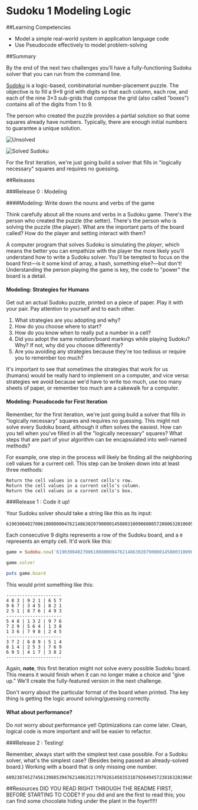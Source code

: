 # Sudoku 1 Modeling Logic

##Learning Competencies

* Model a simple real-world system in application language code
* Use Pseudocode effectively to model problem-solving

##Summary

By the end of the next two challenges you'll have a fully-functioning Sudoku solver that you can run from the command line.

[Sudoku](http://en.wikipedia.org/wiki/Sudoku) is a logic-based, combinatorial number-placement puzzle. The objective is to fill a 9×9 grid with digits so that each column, each row, and each of the nine 3×3 sub-grids that compose the grid (also called "boxes") contains all of the digits from 1 to 9.

The person who created the puzzle provides a partial solution so that some squares already have numbers. Typically, there are enough initial numbers to guarantee a unique solution.

![Unsolved](http://upload.wikimedia.org/wikipedia/commons/thumb/f/ff/Sudoku-by-L2G-20050714.svg/250px-Sudoku-by-L2G-20050714.svg.png)

![Solved Sudoku](http://upload.wikimedia.org/wikipedia/commons/thumb/3/31/Sudoku-by-L2G-20050714_solution.svg/250px-Sudoku-by-L2G-20050714_solution.svg.png)

For the first iteration, we're just going build a solver that fills in "logically necessary" squares and requires no guessing.

##Releases

###Release 0 : Modeling

####Modeling: Write down the nouns and verbs of the game

Think carefully about all the nouns and verbs in a Sudoku game. There's the person who created the puzzle (the setter). There's the person who is solving the puzzle (the player). What are the important parts of the board called? How do the player and setting interact with them?

A computer program that solves Sudoku is simulating the *player*, which means the better you can empathize with the player the more likely you'll understand how to write a Sudoku solver. You'll be tempted to focus on the board first—is it some kind of array, a hash, something else?—but don't! Understanding the person playing the game is key, the code to "power" the board is a detail.

#### Modeling: Strategies for Humans

Get out an actual Sudoku puzzle, printed on a piece of paper. Play it with your pair. Pay attention to yourself and to each other.

1. What strategies are you adopting and why?
2. How do you choose where to start?
3. How do you know when to really put a number in a cell?
4. Did you adopt the same notation/board markings while playing Sudoku? Why? If not, why did you choose differently?
5. Are you avoiding any strategies because they're too tedious or require you to remember too much?

It's important to see that sometimes the strategies that work for us (humans) would be really hard to implement on a computer, and vice versa: strategies we avoid because we'd have to write too much, use too many sheets of paper, or remember too much are a cakewalk for a computer.

#### Modeling: Pseudocode for First Iteration

Remember, for the first iteration, we're just going build a solver that fills in "logically necessary" squares and requires no guessing. This might not solve every Sudoku board, although it often solves the easiest. How can you tell when you've filled in all the "logically necessary" squares? What steps that are part of your algorithm can be encapsulated into well-named methods?

For example, one step in the process will likely be finding all the neighboring cell values for a current cell. This step can be broken down into at least three methods:

    Return the cell values in a current cells's row.
    Return the cell values in a current cells's column.
    Return the cell values in a current cells's box.


###Release 1 :  Code it up!

Your Sudoku solver should take a string like this as its input:

```text
619030040270061008000047621486302079000014580031009060005720806320106057160400030
```

Each consecutive 9 digits represents a row of the Sudoku board, and a `0` represents an empty cell. It'd work like this:

```ruby
game = Sudoku.new('619030040270061008000047621486302079000014580031009060005720806320106057160400030')

game.solve!

puts game.board
```


This would print something like this:

```text
---------------------
4 8 3 | 9 2 1 | 6 5 7
9 6 7 | 3 4 5 | 8 2 1
2 5 1 | 8 7 6 | 4 9 3
---------------------
5 4 8 | 1 3 2 | 9 7 6
7 2 9 | 5 6 4 | 1 3 8
1 3 6 | 7 9 8 | 2 4 5
---------------------
3 7 2 | 6 8 9 | 5 1 4
8 1 4 | 2 5 3 | 7 6 9
6 9 5 | 4 1 7 | 3 8 2
---------------------
```

Again, **note**, this first iteration might not solve every possible Sudoku board. This means it would finish when it can no longer make a choice and "give up." We'll create the fully-featured version in the next challenge.

Don't worry about the particular format of the board when printed. The key thing is getting the logic around solving/guessing correctly.

#### What about performance?

Do *not* worry about performance yet! Optimizations can come later. Clean, logical code is more important and will be easier to refactor.

###Release 2 : Testing!

Remember, always start with the simplest test case possible. For a Sudoku solver, what's the simplest case? (Besides being passed an already-solved board.) Working with a board that is only missing one number.

```
609238745274561398853947621486352179792614583531879264945723816328196457167485932
```

<!-- ##Optimize Your Learning -->

##Resources
DID YOU READ RIGHT THROUGH THE README FIRST, BEFORE STARTING TO CODE?
If you did and are the first to read this; you can find some chocolate hiding under the plant in the foyer!!!!!